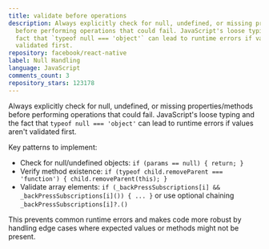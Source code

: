 ```yaml
---
title: validate before operations
description: Always explicitly check for null, undefined, or missing properties/methods
  before performing operations that could fail. JavaScript's loose typing and the
  fact that `typeof null === 'object'` can lead to runtime errors if values aren't
  validated first.
repository: facebook/react-native
label: Null Handling
language: JavaScript
comments_count: 3
repository_stars: 123178
---
```


Always explicitly check for null, undefined, or missing properties/methods before performing operations that could fail. JavaScript's loose typing and the fact that `typeof null === 'object'` can lead to runtime errors if values aren't validated first.

Key patterns to implement:
- Check for null/undefined objects: `if (params == null) { return; }`
- Verify method existence: `if (typeof child.removeParent === 'function') { child.removeParent(this); }`
- Validate array elements: `if (_backPressSubscriptions[i] && _backPressSubscriptions[i]()) { ... }` or use optional chaining `_backPressSubscriptions[i]?.()`

This prevents common runtime errors and makes code more robust by handling edge cases where expected values or methods might not be present.